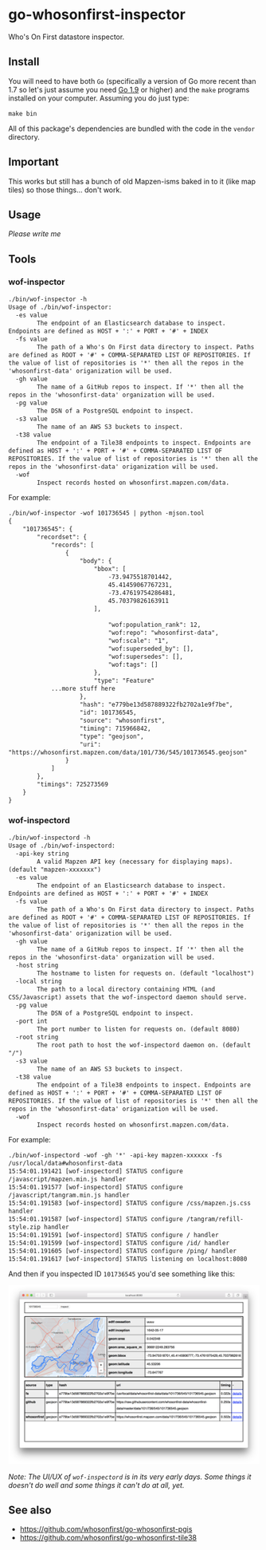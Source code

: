 # go-whosonfirst-inspector

Who's On First datastore inspector.

## Install

You will need to have both `Go` (specifically a version of Go more recent than 1.7 so let's just assume you need [Go 1.9](https://golang.org/dl/) or higher) and the `make` programs installed on your computer. Assuming you do just type:

```
make bin
```

All of this package's dependencies are bundled with the code in the `vendor` directory.

## Important

This works but still has a bunch of old Mapzen-isms baked in to it (like map tiles) so those things... don't work.

## Usage

_Please write me_

## Tools

### wof-inspector

```
./bin/wof-inspector -h
Usage of ./bin/wof-inspector:
  -es value
    	The endpoint of an Elasticsearch database to inspect. Endpoints are defined as HOST + ':' + PORT + '#' + INDEX
  -fs value
    	The path of a Who's On First data directory to inspect. Paths are defined as ROOT + '#' + COMMA-SEPARATED LIST OF REPOSITORIES. If the value of list of repositories is '*' then all the repos in the 'whosonfirst-data' origanization will be used.
  -gh value
    	The name of a GitHub repos to inspect. If '*' then all the repos in the 'whosonfirst-data' organization will be used.
  -pg value
    	The DSN of a PostgreSQL endpoint to inspect.
  -s3 value
    	The name of an AWS S3 buckets to inspect.
  -t38 value
    	The endpoint of a Tile38 endpoints to inspect. Endpoints are defined as HOST + ':' + PORT + '#' + COMMA-SEPARATED LIST OF REPOSITORIES. If the value of list of repositories is '*' then all the repos in the 'whosonfirst-data' origanization will be used.
  -wof
    	Inspect records hosted on whosonfirst.mapzen.com/data.
```

For example:

```
./bin/wof-inspector -wof 101736545 | python -mjson.tool
{
    "101736545": {
        "recordset": {
            "records": [
                {
                    "body": {
                        "bbox": [
                            -73.9475518701442,
                            45.41459067767231,
                            -73.47619754286481,
                            45.70379826163911
                        ],

                            "wof:population_rank": 12,
                            "wof:repo": "whosonfirst-data",
                            "wof:scale": "1",
                            "wof:superseded_by": [],
                            "wof:supersedes": [],
                            "wof:tags": []
                        },
                        "type": "Feature"
			...more stuff here
                    },
                    "hash": "e779be13d587889322fb2702a1e9f7be",
                    "id": 101736545,
                    "source": "whosonfirst",
                    "timing": 715966842,
                    "type": "geojson",
                    "uri": "https://whosonfirst.mapzen.com/data/101/736/545/101736545.geojson"
                }
            ]
        },
        "timings": 725273569
    }
}
```

### wof-inspectord

```
./bin/wof-inspectord -h
Usage of ./bin/wof-inspectord:
  -api-key string
    	A valid Mapzen API key (necessary for displaying maps). (default "mapzen-xxxxxxx")
  -es value
    	The endpoint of an Elasticsearch database to inspect. Endpoints are defined as HOST + ':' + PORT + '#' + INDEX
  -fs value
    	The path of a Who's On First data directory to inspect. Paths are defined as ROOT + '#' + COMMA-SEPARATED LIST OF REPOSITORIES. If the value of list of repositories is '*' then all the repos in the 'whosonfirst-data' origanization will be used.
  -gh value
    	The name of a GitHub repos to inspect. If '*' then all the repos in the 'whosonfirst-data' organization will be used.
  -host string
    	The hostname to listen for requests on. (default "localhost")
  -local string
    	The path to a local directory containing HTML (and CSS/Javascript) assets that the wof-inspectord daemon should serve.
  -pg value
    	The DSN of a PostgreSQL endpoint to inspect.
  -port int
    	The port number to listen for requests on. (default 8080)
  -root string
    	The root path to host the wof-inspectord daemon on. (default "/")
  -s3 value
    	The name of an AWS S3 buckets to inspect.
  -t38 value
    	The endpoint of a Tile38 endpoints to inspect. Endpoints are defined as HOST + ':' + PORT + '#' + COMMA-SEPARATED LIST OF REPOSITORIES. If the value of list of repositories is '*' then all the repos in the 'whosonfirst-data' origanization will be used.
  -wof
    	Inspect records hosted on whosonfirst.mapzen.com/data.
```

For example:

```
./bin/wof-inspectord -wof -gh '*' -api-key mapzen-xxxxxx -fs /usr/local/data#whosonfirst-data
15:54:01.191421 [wof-inspectord] STATUS configure /javascript/mapzen.min.js handler
15:54:01.191577 [wof-inspectord] STATUS configure /javascript/tangram.min.js handler
15:54:01.191583 [wof-inspectord] STATUS configure /css/mapzen.js.css handler
15:54:01.191587 [wof-inspectord] STATUS configure /tangram/refill-style.zip handler
15:54:01.191591 [wof-inspectord] STATUS configure / handler
15:54:01.191599 [wof-inspectord] STATUS configure /id/ handler
15:54:01.191605 [wof-inspectord] STATUS configure /ping/ handler
15:54:01.191617 [wof-inspectord] STATUS listening on localhost:8080
```

And then if you inspected ID `101736545` you'd see something like this:

![](docs/images/wof-inspectord-geojson.png)

_Note: The UI/UX of `wof-inspectord` is in its very early days. Some things it doesn't do well and some things it can't do at all, yet._

## See also

* https://github.com/whosonfirst/go-whosonfirst-pgis
* https://github.com/whosonfirst/go-whosonfirst-tile38
